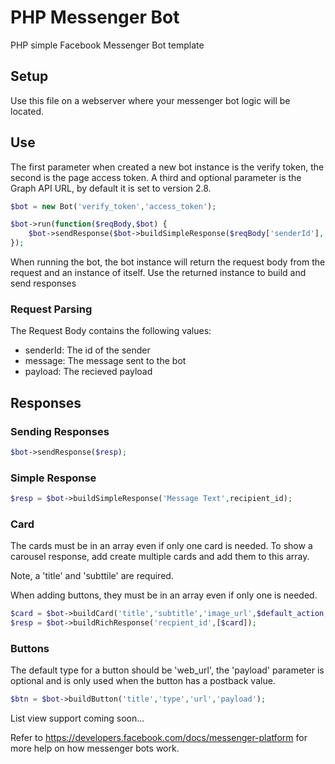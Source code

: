 # PHP Messenger Bot
PHP simple Facebook Messenger Bot template


## Setup

Use this file on a webserver where your messenger bot logic will be located.  

## Use

The first parameter when created a new bot instance is the verify token, the second is the page access token.  A third and optional parameter is the Graph API URL, by default it is set to version 2.8.  

```php
$bot = new Bot('verify_token','access_token');

$bot->run(function($reqBody,$bot) {
	$bot->sendResponse($bot->buildSimpleResponse($reqBody['senderId'],'mesage text'));
});
```

When running the bot, the bot instance will return the request body from the request and an instance of itself.  Use the returned instance to build and send responses

### Request Parsing

The Request Body contains the following values:

- senderId: The id of the sender
- message: The message sent to the bot
- payload: The recieved payload

## Responses

### Sending Responses

```php
$bot->sendResponse($resp);
```

### Simple Response

```php
$resp = $bot->buildSimpleResponse('Message Text',recipient_id);
```

### Card

The cards must be in an array even if only one card is needed.  To show a carousel response, add create multiple cards and add them to this array.

Note, a 'title' and 'subttile' are required.

When adding buttons, they must be in an array even if only one is needed.

```php
$card = $bot->buildCard('title','subtitle','image_url',$default_action,$buttons);
$resp = $bot->buildRichResponse('recpient_id',[$card]);
```

### Buttons

The default type for a button should be 'web_url', the 'payload' parameter is optional and is only used when the button has a postback value.  

```php
$btn = $bot->buildButton('title','type','url','payload');
```

List view support coming soon...

Refer to https://developers.facebook.com/docs/messenger-platform for more help on how messenger bots work.  
